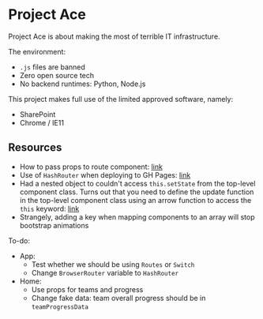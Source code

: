 # Project Ace
Project Ace is about making the most of terrible IT infrastructure.

The environment:

- `.js` files are banned
- Zero open source tech
- No backend runtimes: Python, Node.js

This project makes full use of the limited approved software, namely:

- SharePoint
- Chrome / IE11

## Resources
- How to pass props to route component: [link](https://learnwithparam.com/blog/how-to-pass-props-in-react-router/)
- Use of `HashRouter` when deploying to GH Pages: [link](https://www.freecodecamp.org/news/deploy-a-react-app-to-github-pages/)
- Had a nested object to couldn't access `this.setState` from the top-level component class. Turns out that you need to define the update function in the top-level component class using an arrow function to access the `this` keyword: [link](https://sebhastian.com/this-setstate-is-not-a-function/)
- Strangely, adding a key when mapping components to an array will stop bootstrap animations

To-do:
- App:
    - Test whether we should be using `Routes` or `Switch`
    - Change `BrowserRouter` variable to `HashRouter`
- Home:
    - Use props for teams and progress
    - Change fake data: team overall progress should be in `teamProgressData`
